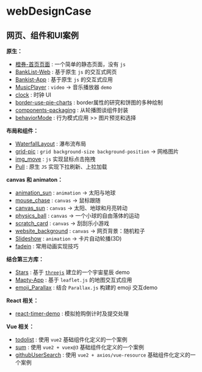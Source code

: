 # webDesignCase

网页、组件和UI案例
---

**原生：**

- [橙券-首页页面](https://github.com/Jinx-FX/webDesignCase/tree/main/cq) : 一个简单的静态页面，没有 `js`
- [BankList-Web](https://github.com/Jinx-FX/webDesignCase/tree/main/Bankist-Web) : 基于原生 `js` 的交互式网页
- [Bankist-App](https://github.com/Jinx-FX/webDesignCase/tree/main/Bankist-App) : 基于原生 `js` 的交互式应用
- [MusicPlayer](https://github.com/Jinx-FX/webDesignCase/tree/main/MusicPlayer) : `video` -> 音乐播放器 `demo`
- [clock](https://github.com/Jinx-FX/webDesignCase/tree/main/clock) : 时钟 UI
- [border-use-pie-charts](https://github.com/Jinx-FX/webDesignCase/tree/main/border-use-pie-charts) : border属性的研究和饼图的多种绘制
- [components-packaging](https://github.com/Jinx-FX/webDesignCase/tree/main/components-packaging) : 从轮播图谈组件封装
- [behaviorMode](https://github.com/Jinx-FX/webDesignCase/tree/main/behaviorMode) : 行为模式应用 >> 图片预览和选择


**布局和组件：**

- [WaterfallLayout](https://github.com/Jinx-FX/webDesignCase/tree/main/WaterfallLayout) : 瀑布流布局
- [grid-pic](https://github.com/Jinx-FX/webDesignCase/tree/main/grid-pic) : `grid background-size background-position` -> 网格图片
- [img_move](https://github.com/Jinx-FX/webDesignCase/tree/main/img_move) : `js` 实现鼠标点击拖拽 
- [Pull](https://github.com/Jinx-FX/webDesignCase/tree/main/Pull) : 原生 `JS` 实现下拉刷新、上拉加载

**canvas 和 animaton：**

- [animation_sun](https://github.com/Jinx-FX/webDesignCase/tree/main/animation_sun) : `animation` -> 太阳与地球
- [mouse_chase](https://github.com/Jinx-FX/webDesignCase/tree/main/mouse_chase) : `canvas` -> 鼠标跟随
- [canvas_sun](https://github.com/Jinx-FX/webDesignCase/tree/main/canvas_sun) : `canvas` -> 太阳、地球和月亮转动
- [physics_ball](https://github.com/Jinx-FX/webDesignCase/tree/main/physics_ball) : `canvas` -> 一个小球的自由落体的运动
- [scratch_card](https://github.com/Jinx-FX/webDesignCase/tree/main/scratch_card) : `canvas` -> 刮刮乐小游戏
- [website_background](https://github.com/Jinx-FX/webDesignCase/tree/main/website_background) : `canvas` -> 网页背景：随机粒子
- [Slideshow](https://github.com/Jinx-FX/webDesignCase/tree/main/Slideshow) : `animation` -> 卡片自动轮播(3D)
- [fadein](https://github.com/Jinx-FX/webDesignCase/tree/main/fadein) : 常用动画实现技巧

**结合第三方库：**

- [Stars](https://github.com/Jinx-FX/webDesignCase/tree/main/Stars) : 基于 [`threejs`](https://github.com/mrdoob/three.js) 建立的一个宇宙星辰 demo
- [Mapty-App](https://github.com/Jinx-FX/webDesignCase/tree/main/Mapty-App) : 基于 `leaflet.js` 的地图交互式应用
- [emoji_Parallax](https://github.com/Jinx-FX/webDesignCase/tree/main/emoji_Parallax) : 结合 `Parallax.js` 构建的 emoji 交互demo

**React 相关：**

- [react-timer-demo](https://github.com/Jinx-FX/webDesignCase/tree/main/react-timer-demo) : 模拟抢购倒计时及提交处理

**Vue 相关：**

- [todolist](https://github.com/Jinx-FX/webDesignCase/tree/main/todolist) : 使用 `vue2` 基础组件化定义的一个案例
- [sum](https://github.com/Jinx-FX/webDesignCase/tree/main/sum) : 使用 `vue2 + vuex@3` 基础组件化定义的一个案例
- [githubUserSearch](https://github.com/Jinx-FX/webDesignCase/tree/main/github-user-search) : 使用 `vue2 + axios/vue-resource` 基础组件化定义的一个案例 
